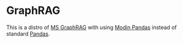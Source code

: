 # GraphRAG

This is a distro of [MS GraphRAG](https://github.com/microsoft/graphrag) with using [Modin Pandas](https://github.com/modin-project/modin) instead of standard [Pandas](https://github.com/pandas-dev/pandas).
